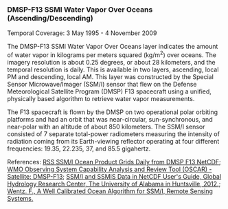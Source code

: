 ### DMSP-F13 SSMI Water Vapor Over Oceans (Ascending/Descending)
Temporal Coverage: 3 May 1995 - 4 November 2009

The DMSP-F13 SSMI Water Vapor Over Oceans layer indicates the amount of water vapor in kilograms per meters squared (kg/m<sup>2</sup>) over oceans. The imagery resolution is about 0.25 degrees, or about 28 kilometers, and the temporal resolution is daily. This is available in two layers, ascending, local PM and descending, local AM. This layer was constructed by the Special Sensor Microwave/Imager (SSM/I) sensor that flew on the Defense Meteorological Satellite Program (DMSP) F13 spacecraft using a unified, physically based algorithm to retrieve water vapor measurements.

The F13 spacecraft is flown by the DMSP on two operational polar orbiting platforms and had an orbit that was near-circular, sun-synchronous, and near-polar with an altitude of about 850 kilometers. The SSM/I sensor consisted of 7 separate total-power radiometers measuring the intensity of radiation coming from its Earth-viewing reflector operating at four different frequencies: 19.35, 22.235, 37, and 85.5 gigahertz.

References:
[RSS SSM/I Ocean Product Grids Daily from DMSP F13 NetCDF](https://doi.org/10.5067/MEASURES/DMSP-F13/SSMI/DATA301);
[WMO Observing System Capability Analysis and Review Tool (OSCAR) - Satellite: DMSP-F13](https://www.wmo-sat.info/oscar/satellites/view/60);
[SSM/I and SSMIS Data in NetCDF User's Guide, Global Hydrology Research Center, The University of Alabama in Huntsville, 2012.](https://ghrc.nsstc.nasa.gov/pub/doc/ssmi_netcdf/SSMI_Data_in_NetCDF.docx);
[Wentz. F., A Well Calibrated Ocean Algorithm for SSM/I, Remote Sensing Systems.](https://images.remss.com/papers/ssmi.pdf)
